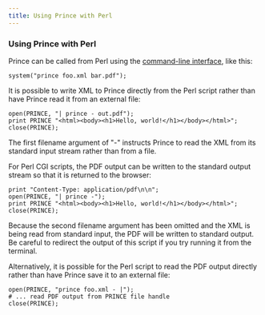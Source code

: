```yaml
---
title: Using Prince with Perl
---
```


### Using Prince with Perl

Prince can be called from Perl using the [command-line interface](doc-refs.html#command-line), like this:


    system("prince foo.xml bar.pdf");

It is possible to write XML to Prince directly from the Perl script rather than have Prince read it from an external file:


    open(PRINCE, "| prince - out.pdf");
    print PRINCE "<html><body><h1>Hello, world!</h1></body></html>";
    close(PRINCE);

The first filename argument of "-" instructs Prince to read the XML from its standard input stream rather than from a file.

For Perl CGI scripts, the PDF output can be written to the standard output stream so that it is returned to the browser:


    print "Content-Type: application/pdf\n\n";
    open(PRINCE, "| prince -");
    print PRINCE "<html><body><h1>Hello, world!</h1></body></html>";
    close(PRINCE);

Because the second filename argument has been omitted and the XML is being read from standard input, the PDF will be written to standard output. Be careful to redirect the output of this script if you try running it from the terminal.

Alternatively, it is possible for the Perl script to read the PDF output directly rather than have Prince save it to an external file:


    open(PRINCE, "prince foo.xml - |");
    # ... read PDF output from PRINCE file handle
    close(PRINCE);


